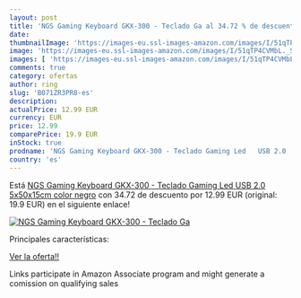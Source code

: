 ```yaml
---
layout: post
title: 'NGS Gaming Keyboard GKX-300 - Teclado Ga al 34.72 % de descuento'
date: 
thumbnailImage: 'https://images-eu.ssl-images-amazon.com/images/I/51qTP4CVMbL._SL200_.jpg'
image: 'https://images-eu.ssl-images-amazon.com/images/I/51qTP4CVMbL._SL200_.jpg'
images: [ 'https://images-eu.ssl-images-amazon.com/images/I/51qTP4CVMbL._SL200_.jpg' ]
comments: true
category: ofertas
author: ring
slug: 'B071ZR3PR8-es'
description:
actualPrice: 12.99 EUR
currency: EUR
price: 12.99
comparePrice: 19.9 EUR
inStock: true
prodname: 'NGS Gaming Keyboard GKX-300 - Teclado Gaming Led   USB 2.0  5x50x15cm   color negro'
country: 'es'
---
```


Está [NGS Gaming Keyboard GKX-300 - Teclado Gaming Led   USB 2.0  5x50x15cm   color negro](https://www.amazon.es/dp/B071ZR3PR8/?tag=tolees-21) con 34.72 de descuento por 12.99 EUR (original: 19.9 EUR) en el siguiente enlace!

[![NGS Gaming Keyboard GKX-300 - Teclado Ga](https://images-eu.ssl-images-amazon.com/images/I/51qTP4CVMbL._SL200_.jpg)](https://www.amazon.es/dp/B071ZR3PR8/?tag=tolees-21)

Principales características:


[Ver la oferta!!](https://www.amazon.es/dp/B071ZR3PR8/?tag=tolees-21)

Links participate in Amazon Associate program and might generate a comission on qualifying sales


